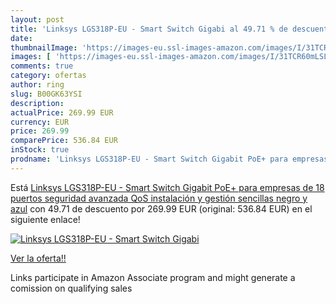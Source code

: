 ```yaml
---
layout: post
title: 'Linksys LGS318P-EU - Smart Switch Gigabi al 49.71 % de descuento'
date: 
thumbnailImage: 'https://images-eu.ssl-images-amazon.com/images/I/31TCR60mLSL._SL200_.jpg'
images: [ 'https://images-eu.ssl-images-amazon.com/images/I/31TCR60mLSL._SL200_.jpg' ]
comments: true
category: ofertas
author: ring
slug: B00GK63YSI
description:
actualPrice: 269.99 EUR
currency: EUR
price: 269.99
comparePrice: 536.84 EUR
inStock: true
prodname: 'Linksys LGS318P-EU - Smart Switch Gigabit PoE+ para empresas de 18 puertos  seguridad avanzada  QoS  instalación y gestión sencillas   negro y azul'
---
```


Está [Linksys LGS318P-EU - Smart Switch Gigabit PoE+ para empresas de 18 puertos  seguridad avanzada  QoS  instalación y gestión sencillas   negro y azul](https://www.amazon.es/dp/B00GK63YSI/?tag=tolees-21) con 49.71 de descuento por 269.99 EUR (original: 536.84 EUR) en el siguiente enlace!

[![Linksys LGS318P-EU - Smart Switch Gigabi](https://images-eu.ssl-images-amazon.com/images/I/31TCR60mLSL._SL200_.jpg)](https://www.amazon.es/dp/B00GK63YSI/?tag=tolees-21)

[Ver la oferta!!](https://www.amazon.es/dp/B00GK63YSI/?tag=tolees-21)

Links participate in Amazon Associate program and might generate a comission on qualifying sales


